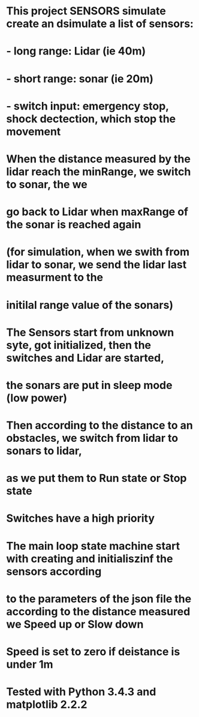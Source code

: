 # This project SENSORS simulate create an dsimulate a list of sensors:
#  - long range: Lidar (ie 40m)
#  - short range: sonar (ie 20m)
#  - switch input: emergency stop, shock dectection, which stop the movement
#
# When the distance measured by the lidar reach the minRange, we switch to sonar, the we
# go back to Lidar when maxRange of the sonar is reached again
# (for simulation, when we swith from lidar to sonar, we send the lidar last measurment to the
# initilal range value of the sonars)
# The Sensors start from unknown syte, got initialized, then the switches and Lidar are started,
# the sonars are put in sleep mode (low power)
#
# Then according to the distance to an obstacles, we switch from lidar to sonars to lidar,
# as we put them to Run state or Stop state
#
# Switches have a high priority
#
# The main loop state machine start with creating and initialiszinf the sensors according
# to the parameters of the json file  the according to the distance measured we Speed up or Slow down
# Speed is set to zero if deistance is under 1m
#
#
# Tested with Python 3.4.3 and matplotlib 2.2.2

